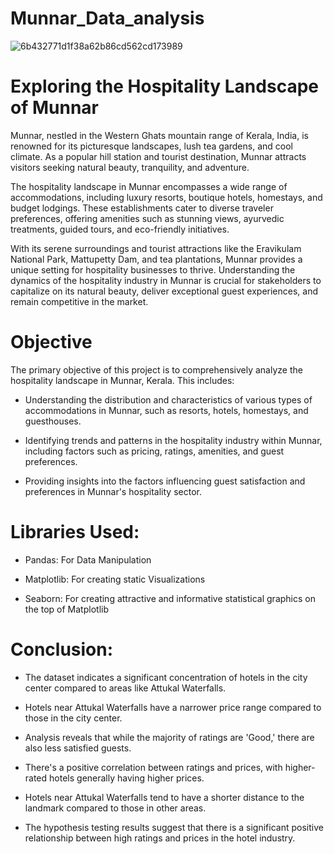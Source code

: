 # Munnar_Data_analysis

![6b432771d1f38a62b86cd562cd173989](https://github.com/Bhagyasri00/Munnar_Data_analysis/assets/142825445/46c7b1da-32e7-4de0-bb90-18961b056729)

# Exploring the Hospitality Landscape of Munnar

 Munnar, nestled in the Western Ghats mountain range of Kerala, India, is renowned for its picturesque landscapes, lush tea gardens, and cool climate. As a popular hill station and tourist destination, Munnar attracts visitors seeking natural beauty, tranquility, and adventure.

The hospitality landscape in Munnar encompasses a wide range of accommodations, including luxury resorts, boutique hotels, homestays, and budget lodgings. These establishments cater to diverse traveler preferences, offering amenities such as stunning views, ayurvedic treatments, guided tours, and eco-friendly initiatives.

With its serene surroundings and tourist attractions like the Eravikulam National Park, Mattupetty Dam, and tea plantations, Munnar provides a unique setting for hospitality businesses to thrive. Understanding the dynamics of the hospitality industry in Munnar is crucial for stakeholders to capitalize on its natural beauty, deliver exceptional guest experiences, and remain competitive in the market.


# Objective

The primary objective of this project is to comprehensively analyze the hospitality landscape in Munnar, Kerala. This includes:

- Understanding the distribution and characteristics of various types of accommodations in Munnar, such as resorts, hotels, homestays, and guesthouses.

- Identifying trends and patterns in the hospitality industry within Munnar, including factors such as pricing, ratings, amenities, and guest preferences.

- Providing insights into the factors influencing guest satisfaction and preferences in Munnar's hospitality sector.

# Libraries Used:
- Pandas: For Data Manipulation
  
- Matplotlib: For creating static Visualizations
  
- Seaborn: For creating attractive and informative statistical graphics on the top of Matplotlib

# Conclusion:

- The dataset indicates a significant concentration of hotels in the city center compared to areas like Attukal Waterfalls.
  
- Hotels near Attukal Waterfalls have a narrower price range compared to those in the city center.
  
-  Analysis reveals that while the majority of ratings are 'Good,' there are also less satisfied guests.
  
-  There's a positive correlation between ratings and prices, with higher-rated hotels generally having higher prices.
  
-  Hotels near Attukal Waterfalls tend to have a shorter distance to the landmark compared to those in other areas.
  
- The hypothesis testing results suggest that there is a significant positive relationship between high ratings and prices in the hotel industry.





